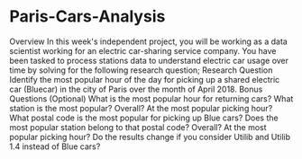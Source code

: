 # Paris-Cars-Analysis
Overview  In this week's independent project, you will be working as a data scientist working for an electric car-sharing service company. You have been tasked to process stations data to understand electric car usage over time by solving for the following research question;  Research Question  Identify the most popular hour of the day for picking up a shared electric car (Bluecar) in the city of Paris over the month of April 2018. Bonus Questions (Optional)  What is the most popular hour for returning cars? What station is the most popular? Overall? At the most popular picking hour? What postal code is the most popular for picking up Blue cars? Does the most popular station belong to that postal code? Overall? At the most popular picking hour? Do the results change if you consider Utilib and Utilib 1.4 instead of Blue cars? 
